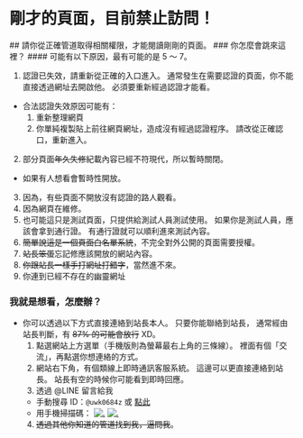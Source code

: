 <h1 id="show_error_title">剛才的頁面，目前禁止訪問！</h1>
## 請你從正確管道取得相關權限，才能閱讀剛剛的頁面。
### 你怎麼會跳來這裡？
#### 可能有以下原因，最有可能的是 5 ～ 7。

1. 認證已失效，請重新從正確的入口進入。
通常發生在需要認證的頁面，你不能直接透過網址去開啟他。
必須要重新經過認證才能看。
  - 合法認證失效原因可能有：
    1. 重新整理網頁
    2. 你單純複製貼上前往網頁網址，造成沒有經過認證程序。
請改從正確認口，重新進入。
2. 部分頁面~~年久失修~~紀載內容已經不符現代，所以暫時關閉。
  - 如果有人想看會暫時性開放。
3. 因為，有些頁面不開放沒有認證的路人觀看。
4. 因為網頁在維修。
5. 也可能這只是測試頁面，只提供給測試人員測試使用。
如果你是測試人員，應該會拿到通行證。
有通行證就可以順利進來測試內容。
6. ~~簡單說這是一個頁面白名單系統~~，不完全對外公開的頁面需要授權。
7. ~~站長笨蛋~~忘記修應該開放的網站內容。
8. ~~你跟站長一樣手打網址打錯字~~，當然進不來。
9. 你連到已經不存在的幽靈網址

### 我就是想看，怎麼辦？

- 你可以透過以下方式直接連絡到站長本人。
只要你能聯絡到站長，
通常經由站長判斷，有 ~~87% 的可能會放行~~ XD。
  1. 點選網站上方選單（手機版則為螢幕最右上角的三條線）。
  裡面有個「交流」，再點選你想連絡的方式。
  2. 網站右下角，有個類線上即時通訊客服系統。
  這邊可以更直接連絡到站長。
  站長有空的時候你可能看到即時回應。
  3. 透過 @LINE 留言給我
    - 手動搜尋 ID：``@uwk0684z`` 或 [點此](https://line.me/R/ti/p/@uwk0684z)
    - 用手機掃描碼：
    [![.](http://landerso.at-ninja.jp/uwk0684z.JPG "test")](http://landerso.at-ninja.jp/uwk0684z.JPG)
    [![.](https://trello-attachments.s3.amazonaws.com/5783d8e69b3fce2d52f94f9e/1140x1189/c3e80edb92e2c52abb16a48634e06048/cc0e4f143c9176c220afbd5f65610567.JPG "點我放大")](https://trello-attachments.s3.amazonaws.com/5783d8e69b3fce2d52f94f9e/1140x1189/c3e80edb92e2c52abb16a48634e06048/cc0e4f143c9176c220afbd5f65610567.JPG)
  4. ~~透過其他你知道的管道找到我，逼問我~~。 



<script type="text/javascript">
  localStorage['wm']='landerso.at-ninja.jp';
</script>
  
<script type="text/javascript">
  //2016.12.05+ 採集之前的錯誤頁面資訊做出提示。
  if(!((localStorage['error_md'] === undefined)||(localStorage['error_md'] == null)||(localStorage['error_md'] == ''))){
    document.getElementById('show_error_title').innerHTML = '剛才的頁面「' + localStorage['error_md'] + '」，目前禁止訪問！';
    if(!((localStorage['error_url'] === undefined)||(localStorage['error_url'] == null)||(localStorage['error_url'] == ''))){
        document.getElementById('show_error_title').innerHTML = '剛才的頁面「' + localStorage['error_md'] + '」，目前禁止訪問！';
        document.getElementById('show_error_title').innerHTML = '剛才的頁面「' + '<a href=\"' + localStorage['error_url'] +  '\" target=\"_blank\">' + localStorage['error_md'] +  '</a>' + '」，目前禁止訪問！';
    }
  }
  localStorage.removeItem('error_md');
  localStorage.removeItem('error_url');
</script>
